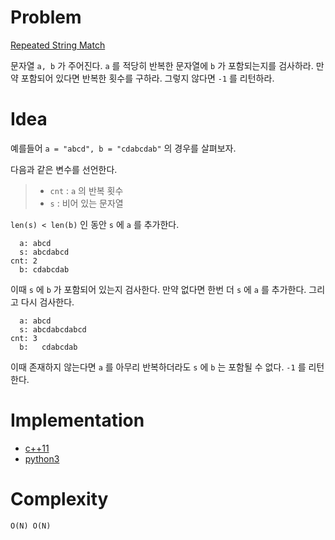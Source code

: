 # Problem

[Repeated String Match](https://leetcode.com/problems/repeated-string-match/)

문자열 `a, b` 가 주어진다. `a` 를 적당히 반복한 문자열에 `b` 가
포함되는지를 검사하라. 만약 포함되어 있다면 반복한 횟수를
구하라. 그렇지 않다면 `-1` 를 리턴하라.

# Idea

예를들어 `a = "abcd", b = "cdabcdab"` 의 경우를 살펴보자.

다음과 같은 변수를 선언한다.

> * `cnt` : `a` 의 반복 횟수
> * `s` : 비어 있는 문자열

`len(s) < len(b)` 인 동안 `s` 에 `a` 를 추가한다.

```
  a: abcd
  s: abcdabcd
cnt: 2
  b: cdabcdab
```

이때 `s` 에 `b` 가 포함되어 있는지 검사한다. 만약 없다면
한번 더 `s` 에 `a` 를 추가한다. 그리고 다시 검사한다.

```
  a: abcd
  s: abcdabcdabcd
cnt: 3
  b:   cdabcdab
```

이때 존재하지 않는다면 `a` 를 아무리 반복하더라도 `s` 에 `b` 는 포함될
수 없다. `-1` 를 리턴한다.

# Implementation

* [c++11](a.cpp)
* [python3](a.py)

# Complexity

```
O(N) O(N)
```
